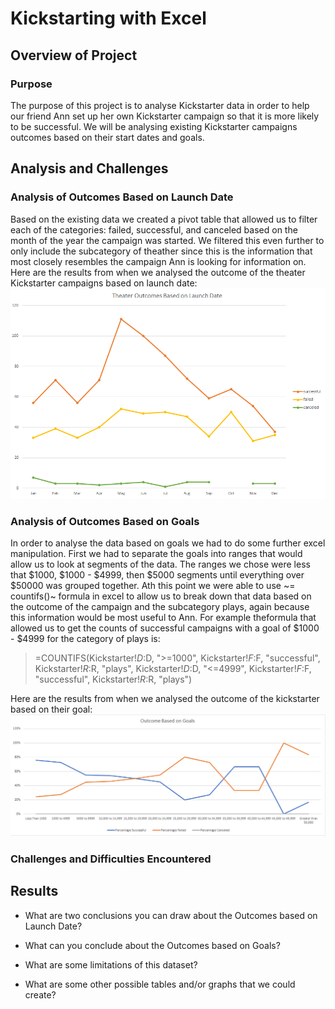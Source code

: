 # Kickstarting with Excel

## Overview of Project

### Purpose

The purpose of this project is to analyse Kickstarter data in order to help our friend Ann set up her own Kickstarter campaign so that it is more likely to be successful. We will be analysing existing Kickstarter campaigns outcomes based on their start dates and goals. 

## Analysis and Challenges

### Analysis of Outcomes Based on Launch Date

Based on the existing data we created a pivot table that allowed us to filter each of the categories: failed, successful, and canceled based on the month of the year the campaign was started. We filtered this even further to only include the subcategory of theather since this is the information that most closely resembles the campaign Ann is looking for information on.
Here are the results from when we analysed the outcome of the theater Kickstarter campaigns based on launch date:
![1](Resources/Theater_Outcomes_vs_Launch.png)

### Analysis of Outcomes Based on Goals

In order to analyse the data based on goals we had to do some further excel manipulation. First we had to separate the goals into ranges that would allow us to look at segments of the data. The ranges we chose were less that $1000, $1000 - $4999, then $5000 segments until everything over $50000 was grouped together. Ath this point we were able to use ~= countifs()~ formula in excel to allow us to break down that data based on the outcome of the campaign and the subcategory plays, again because this information would be most useful to Ann. For example theformula that allowed us to get the counts of successful campaigns with a goal of $1000 - $4999 for the category of plays is:
>=COUNTIFS(Kickstarter!$D:$D, ">=1000", Kickstarter!$F:$F, "successful", Kickstarter!$R:$R, "plays", Kickstarter!$D:$D, "<=4999", Kickstarter!$F:$F, "successful", Kickstarter!$R:$R, "plays")

Here are the results from when we analysed the outcome of the kickstarter based on their goal:
![1](Resources/Outcomes_vs_Goals.png)

### Challenges and Difficulties Encountered

## Results

- What are two conclusions you can draw about the Outcomes based on Launch Date?

- What can you conclude about the Outcomes based on Goals?

- What are some limitations of this dataset?

- What are some other possible tables and/or graphs that we could create?
